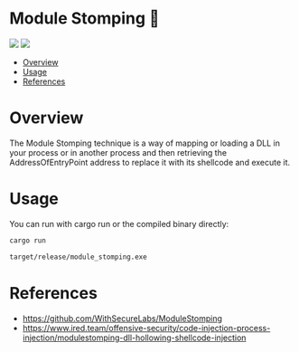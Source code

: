 # Module Stomping 🦀

<p align="left">
	<a href="https://www.rust-lang.org/"><img src="https://img.shields.io/badge/made%20with-Rust-red"></a>
	<a href="#"><img src="https://img.shields.io/badge/platform-windows-blueviolet"></a>
</p>

- [Overview](#overview)
- [Usage](#usage)
- [References](#references)

# Overview

The Module Stomping technique is a way of mapping or loading a DLL in your process or in another process and then retrieving the AddressOfEntryPoint address to replace it with its shellcode and execute it.

# Usage 

You can run with cargo run or the compiled binary directly:
```sh
cargo run
```
```sh
target/release/module_stomping.exe
```

# References

* https://github.com/WithSecureLabs/ModuleStomping
* https://www.ired.team/offensive-security/code-injection-process-injection/modulestomping-dll-hollowing-shellcode-injection